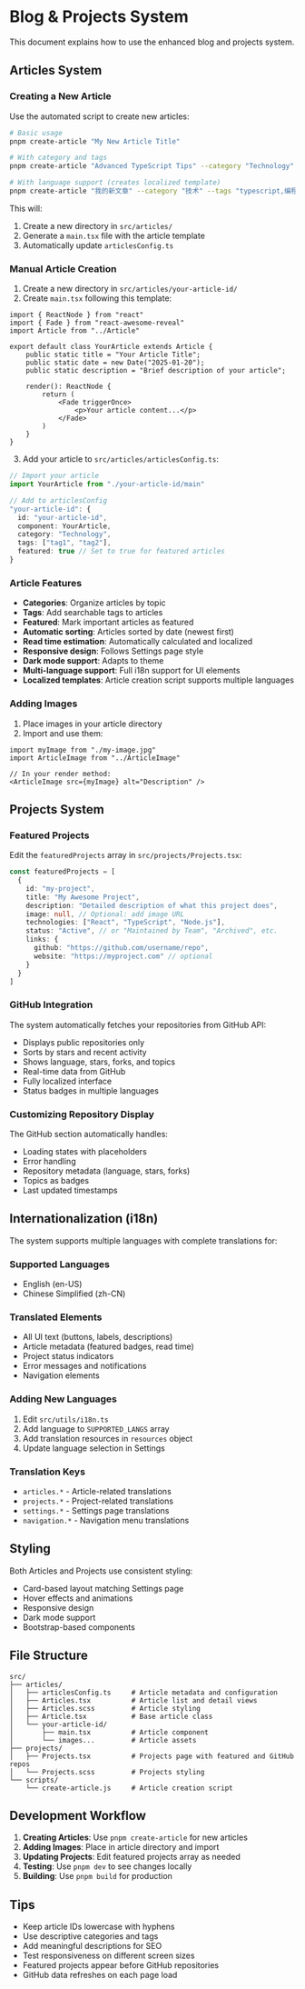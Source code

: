 # Blog & Projects System

This document explains how to use the enhanced blog and projects system.

## Articles System

### Creating a New Article

Use the automated script to create new articles:

```bash
# Basic usage
pnpm create-article "My New Article Title"

# With category and tags
pnpm create-article "Advanced TypeScript Tips" --category "Technology" --tags "typescript,programming,tips"

# With language support (creates localized template)
pnpm create-article "我的新文章" --category "技术" --tags "typescript,编程,技巧" --lang "zh"
```

This will:
1. Create a new directory in `src/articles/`
2. Generate a `main.tsx` file with the article template
3. Automatically update `articlesConfig.ts`

### Manual Article Creation

1. Create a new directory in `src/articles/your-article-id/`
2. Create `main.tsx` following this template:

```tsx
import { ReactNode } from "react"
import { Fade } from "react-awesome-reveal"
import Article from "../Article"

export default class YourArticle extends Article {
    public static title = "Your Article Title";
    public static date = new Date("2025-01-20");
    public static description = "Brief description of your article";

    render(): ReactNode {
        return (
            <Fade triggerOnce>
                <p>Your article content...</p>
            </Fade>
        )
    }
}
```

3. Add your article to `src/articles/articlesConfig.ts`:

```typescript
// Import your article
import YourArticle from "./your-article-id/main"

// Add to articlesConfig
"your-article-id": {
  id: "your-article-id",
  component: YourArticle,
  category: "Technology",
  tags: ["tag1", "tag2"],
  featured: true // Set to true for featured articles
}
```

### Article Features

- **Categories**: Organize articles by topic
- **Tags**: Add searchable tags to articles
- **Featured**: Mark important articles as featured
- **Automatic sorting**: Articles sorted by date (newest first)
- **Read time estimation**: Automatically calculated and localized
- **Responsive design**: Follows Settings page style
- **Dark mode support**: Adapts to theme
- **Multi-language support**: Full i18n support for UI elements
- **Localized templates**: Article creation script supports multiple languages

### Adding Images

1. Place images in your article directory
2. Import and use them:

```tsx
import myImage from "./my-image.jpg"
import ArticleImage from "../ArticleImage"

// In your render method:
<ArticleImage src={myImage} alt="Description" />
```

## Projects System

### Featured Projects

Edit the `featuredProjects` array in `src/projects/Projects.tsx`:

```typescript
const featuredProjects = [
  {
    id: "my-project",
    title: "My Awesome Project",
    description: "Detailed description of what this project does",
    image: null, // Optional: add image URL
    technologies: ["React", "TypeScript", "Node.js"],
    status: "Active", // or "Maintained by Team", "Archived", etc.
    links: {
      github: "https://github.com/username/repo",
      website: "https://myproject.com" // optional
    }
  }
]
```

### GitHub Integration

The system automatically fetches your repositories from GitHub API:
- Displays public repositories only
- Sorts by stars and recent activity
- Shows language, stars, forks, and topics
- Real-time data from GitHub
- Fully localized interface
- Status badges in multiple languages

### Customizing Repository Display

The GitHub section automatically handles:
- Loading states with placeholders
- Error handling
- Repository metadata (language, stars, forks)
- Topics as badges
- Last updated timestamps

## Internationalization (i18n)

The system supports multiple languages with complete translations for:

### Supported Languages
- English (en-US)
- Chinese Simplified (zh-CN)

### Translated Elements
- All UI text (buttons, labels, descriptions)
- Article metadata (featured badges, read time)
- Project status indicators
- Error messages and notifications
- Navigation elements

### Adding New Languages
1. Edit `src/utils/i18n.ts`
2. Add language to `SUPPORTED_LANGS` array
3. Add translation resources in `resources` object
4. Update language selection in Settings

### Translation Keys
- `articles.*` - Article-related translations
- `projects.*` - Project-related translations
- `settings.*` - Settings page translations
- `navigation.*` - Navigation menu translations

## Styling

Both Articles and Projects use consistent styling:
- Card-based layout matching Settings page
- Hover effects and animations
- Responsive design
- Dark mode support
- Bootstrap-based components

## File Structure

```
src/
├── articles/
│   ├── articlesConfig.ts     # Article metadata and configuration
│   ├── Articles.tsx          # Article list and detail views
│   ├── Articles.scss         # Article styling
│   ├── Article.tsx           # Base article class
│   └── your-article-id/
│       ├── main.tsx          # Article component
│       └── images...         # Article assets
├── projects/
│   ├── Projects.tsx          # Projects page with featured and GitHub repos
│   └── Projects.scss         # Projects styling
└── scripts/
    └── create-article.js     # Article creation script
```

## Development Workflow

1. **Creating Articles**: Use `pnpm create-article` for new articles
2. **Adding Images**: Place in article directory and import
3. **Updating Projects**: Edit featured projects array as needed
4. **Testing**: Use `pnpm dev` to see changes locally
5. **Building**: Use `pnpm build` for production

## Tips

- Keep article IDs lowercase with hyphens
- Use descriptive categories and tags
- Add meaningful descriptions for SEO
- Test responsiveness on different screen sizes
- Featured projects appear before GitHub repositories
- GitHub data refreshes on each page load
